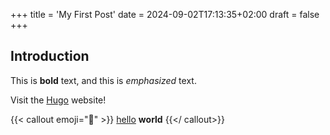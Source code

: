 +++
title = 'My First Post'
date = 2024-09-02T17:13:35+02:00
draft = false
+++

## Introduction

This is **bold** text, and this is _emphasized_ text.

Visit the [Hugo](https://gohugo.io) website!

{{< callout emoji="💪" >}} [hello]('/') **world** {{</ callout>}}
